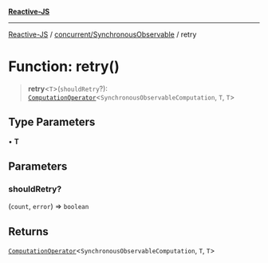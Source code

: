 [**Reactive-JS**](../../../README.md)

***

[Reactive-JS](../../../README.md) / [concurrent/SynchronousObservable](../README.md) / retry

# Function: retry()

> **retry**\<`T`\>(`shouldRetry`?): [`ComputationOperator`](../../../computations/type-aliases/ComputationOperator.md)\<`SynchronousObservableComputation`, `T`, `T`\>

## Type Parameters

• **T**

## Parameters

### shouldRetry?

(`count`, `error`) => `boolean`

## Returns

[`ComputationOperator`](../../../computations/type-aliases/ComputationOperator.md)\<`SynchronousObservableComputation`, `T`, `T`\>
